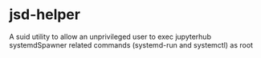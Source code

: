 # jsd-helper
A suid utility to allow an unprivileged user to exec jupyterhub systemdSpawner related commands (systemd-run and systemctl) as root 
